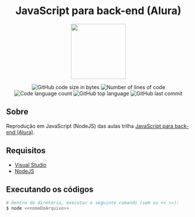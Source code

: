 <div align="center">
    <h1>JavaScript para back-end (Alura)</h1>
    <img width=150 src='https://avatars.githubusercontent.com/u/4975968?s=200&v=4'>
</div>

<p align="center">
	<img alt="GitHub code size in bytes" src="https://img.shields.io/github/languages/code-size/flaviogomesbr/javascript-back-end_alura?color=blueviolet" />
	<img alt="Number of lines of code" src="https://img.shields.io/tokei/lines/github/flaviogomesbr/javascript-back-end_alura?color=blueviolet" />
	<img alt="Code language count" src="https://img.shields.io/github/languages/count/flaviogomesbr/javascript-back-end_alura?color=blue" />
	<img alt="GitHub top language" src="https://img.shields.io/github/languages/top/flaviogomesbr/javascript-back-end_alura?color=blue" />
	<img alt="GitHub last commit" src="https://img.shields.io/github/last-commit/flaviogomesbr/javascript-back-end_alura?color=brightgreen" />
</p>


## Sobre

Reprodução em JavaScript (NodeJS) das aulas trilha [JavaScript para back-end (Alura)](https://cursos.alura.com.br/formacao-js-backend).


## Requisitos
- [Visual Studio](https://visualstudio.microsoft.com/pt-br/) <br>
- [NodeJS](https://nodejs.org/en/) <br>

## Executando os códigos

```bash
# Dentro do diretório, executar o seguinte comando (sem os << >>):
$ node <<nomeDoArquivo>>
```
